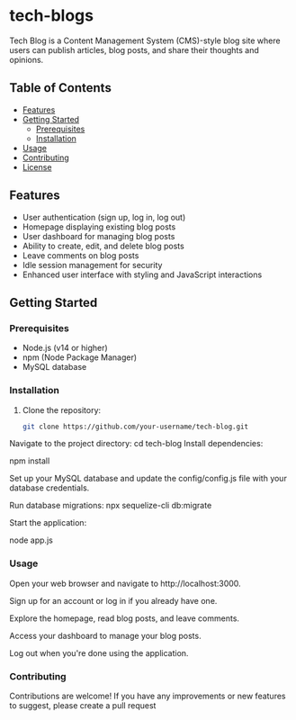 # tech-blogs
Tech Blog is a Content Management System (CMS)-style blog site where users can publish articles, blog posts, and share their thoughts and opinions.

## Table of Contents

- [Features](#features)
- [Getting Started](#getting-started)
  - [Prerequisites](#prerequisites)
  - [Installation](#installation)
- [Usage](#usage)
- [Contributing](#contributing)
- [License](#license)

## Features

- User authentication (sign up, log in, log out)
- Homepage displaying existing blog posts
- User dashboard for managing blog posts
- Ability to create, edit, and delete blog posts
- Leave comments on blog posts
- Idle session management for security
- Enhanced user interface with styling and JavaScript interactions

## Getting Started

### Prerequisites

- Node.js (v14 or higher)
- npm (Node Package Manager)
- MySQL database

### Installation

1. Clone the repository:

   ```sh
   git clone https://github.com/your-username/tech-blog.git
Navigate to the project directory:
cd tech-blog
Install dependencies:

npm install

Set up your MySQL database and update the config/config.js file with your database credentials.

Run database migrations:
npx sequelize-cli db:migrate

Start the application:

node app.js

### Usage
Open your web browser and navigate to http://localhost:3000.

Sign up for an account or log in if you already have one.

Explore the homepage, read blog posts, and leave comments.

Access your dashboard to manage your blog posts.

Log out when you're done using the application.

### Contributing
Contributions are welcome! If you have any improvements or new features to suggest, please create a pull request

